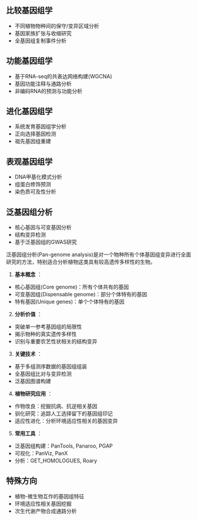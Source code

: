 ## 比较基因组学

* 不同植物物种间的保守/变异区域分析
* 基因家族扩张与收缩研究
* 全基因组复制事件分析

## 功能基因组学

* 基于RNA-seq的共表达网络构建(WGCNA)
* 基因功能注释与通路分析
* 非编码RNA的预测与功能分析

## 进化基因组学

* 系统发育基因组学分析
* 正向选择基因检测
* 祖先基因组重建

## 表观基因组学

* DNA甲基化模式分析
* 组蛋白修饰预测
* 染色质可及性分析

## 泛基因组分析

* 核心基因与可变基因分析
* 结构变异检测
* 基于泛基因组的GWAS研究

泛基因组分析(Pan-genome analysis)是对一个物种所有个体基因组变异进行全面研究的方法，特别适合分析植物这类具有较高遗传多样性的生物。

1. **基本概念** ：

* 核心基因组(Core genome)：所有个体共有的基因
* 可变基因组(Dispensable genome)：部分个体特有的基因
* 特有基因(Unique genes)：单个个体特有的基因

2. **分析价值** ：

* 突破单一参考基因组的局限性
* 揭示物种的真实遗传多样性
* 识别与重要农艺性状相关的结构变异

3. **关键技术** ：

* 基于多组测序数据的基因组组装
* 全基因组比对与变异检测
* 泛基因图谱构建

4. **植物研究应用** ：

* 作物改良：挖掘抗病、抗逆相关基因
* 驯化研究：追踪人工选择留下的基因组印记
* 适应性进化：分析环境适应性相关的基因变异

5. **常用工具** ：

* 泛基因组构建：PanTools, Panaroo, PGAP
* 可视化：PanViz, PanX
* 分析：GET_HOMOLOGUES, Roary


## 特殊方向

* 植物-微生物互作的基因组特征
* 环境适应性相关基因挖掘
* 次生代谢产物合成通路分析


